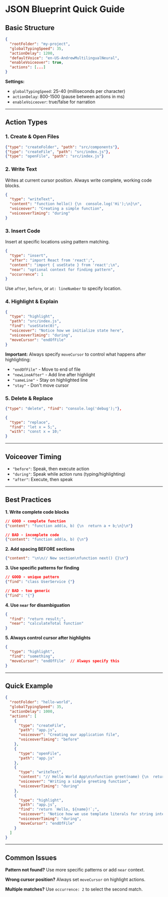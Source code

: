 # JSON Blueprint Quick Guide

## Basic Structure

```json
{
  "rootFolder": "my-project",
  "globalTypingSpeed": 35,
  "actionDelay": 1200,
  "defaultVoice": "en-US-AndrewMultilingualNeural",
  "enableVoiceover": true,
  "actions": [...]
}
```

**Settings:**
- `globalTypingSpeed`: 25-40 (milliseconds per character)
- `actionDelay`: 800-1500 (pause between actions in ms)
- `enableVoiceover`: true/false for narration

---

## Action Types

### 1. Create & Open Files

```json
{"type": "createFolder", "path": "src/components"},
{"type": "createFile", "path": "src/index.js"},
{"type": "openFile", "path": "src/index.js"}
```

### 2. Write Text

Writes at current cursor position. Always write complete, working code blocks.

```json
{
  "type": "writeText",
  "content": "function hello() {\n  console.log('Hi');\n}\n",
  "voiceover": "Creating a simple function",
  "voiceoverTiming": "during"
}
```

### 3. Insert Code

Insert at specific locations using pattern matching.

```json
{
  "type": "insert",
  "after": "import React from 'react';",
  "content": "import { useState } from 'react';\n",
  "near": "optional context for finding pattern",
  "occurrence": 1
}
```

Use `after`, `before`, or `at: lineNumber` to specify location.

### 4. Highlight & Explain

```json
{
  "type": "highlight",
  "path": "src/index.js",
  "find": "useState(0)",
  "voiceover": "Notice how we initialize state here",
  "voiceoverTiming": "during",
  "moveCursor": "endOfFile"
}
```

**Important:** Always specify `moveCursor` to control what happens after highlighting:
- `"endOfFile"` - Move to end of file
- `"newLineAfter"` - Add line after highlight
- `"sameLine"` - Stay on highlighted line
- `"stay"` - Don't move cursor

### 5. Delete & Replace

```json
{"type": "delete", "find": "console.log('debug');"},

{
  "type": "replace",
  "find": "let x = 5;",
  "with": "const x = 10;"
}
```

---

## Voiceover Timing

- `"before"`: Speak, then execute action
- `"during"`: Speak while action runs (typing/highlighting)
- `"after"`: Execute, then speak

---

## Best Practices

**1. Write complete code blocks**
```json
// GOOD - complete function
{"content": "function add(a, b) {\n  return a + b;\n}\n"}

// BAD - incomplete code
{"content": "function add(a, b) {\n"}
```

**2. Add spacing BEFORE sections**
```json
{"content": "\n\n// New section\nfunction next() {}\n"}
```

**3. Use specific patterns for finding**
```json
// GOOD - unique pattern
{"find": "class UserService {"}

// BAD - too generic
{"find": "{"}
```

**4. Use `near` for disambiguation**
```json
{
  "find": "return result;",
  "near": "calculateTotal function"
}
```

**5. Always control cursor after highlights**
```json
{
  "type": "highlight",
  "find": "something",
  "moveCursor": "endOfFile"  // Always specify this
}
```

---

## Quick Example

```json
{
  "rootFolder": "hello-world",
  "globalTypingSpeed": 35,
  "actionDelay": 1000,
  "actions": [
    {
      "type": "createFile",
      "path": "app.js",
      "voiceover": "Creating our application file",
      "voiceoverTiming": "before"
    },
    {
      "type": "openFile",
      "path": "app.js"
    },
    {
      "type": "writeText",
      "content": "// Hello World App\n\nfunction greet(name) {\n  return `Hello, ${name}!`;\n}\n\nconsole.log(greet('World'));\n",
      "voiceover": "Writing a simple greeting function",
      "voiceoverTiming": "during"
    },
    {
      "type": "highlight",
      "path": "app.js",
      "find": "return `Hello, ${name}!`;",
      "voiceover": "Notice how we use template literals for string interpolation",
      "voiceoverTiming": "during",
      "moveCursor": "endOfFile"
    }
  ]
}
```

---

## Common Issues

**Pattern not found?** Use more specific patterns or add `near` context.

**Wrong cursor position?** Always set `moveCursor` on highlight actions.

**Multiple matches?** Use `occurrence: 2` to select the second match.